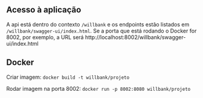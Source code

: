 ## Acesso à aplicação

A api está dentro do contexto `/willbank` e os endpoints estão listados em `/willbank/swagger-ui/index.html`.
Se a porta que está rodando o Docker for 8002, por exemplo, a URL será http://localhost:8002/willbank/swagger-ui/index.html

## Docker

Criar imagem: `docker build -t willbank/projeto`

Rodar imagem na porta 8002: `docker run -p 8002:8080 willbank/projeto`